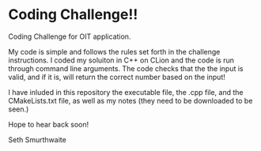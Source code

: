 # Coding Challenge!!
Coding Challenge for OIT application.


My code is simple and follows the rules set forth in the challenge instructions. I coded my soluiton in C++ on CLion and the code is run through command line arguments. The code checks that the the input is valid, and if it is, will return the correct number based on the input!

I have inluded in this repository the executable file, the .cpp file, and the CMakeLists.txt file, as well as my notes (they need to be downloaded to be seen.)

Hope to hear back soon!

Seth Smurthwaite
